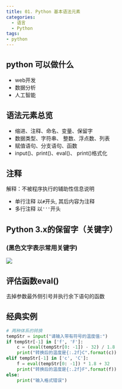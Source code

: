 ```yaml
---
title: 01. Python 基本语法元素
categories:
  - 语言
  - Python
tags:
- python
---
```


## python 可以做什么

* web开发
* 数据分析
* 人工智能

## 语法元素总览

* 缩进、注释、命名、变量、保留字
* 数据类型、字符串、 整数、浮点数、列表
* 赋值语句、分支语句、函数
* input()、print()、eval()、 print()格式化

## 注释

解释：不被程序执行的辅助性信息说明

* 单行注释 以`#`开头, 其后内容为注释
* 多行注释 以`'''`开头

## Python 3.x的保留字（关键字）

### (黑色文字表示常用关键字)

![](https://upload-images.jianshu.io/upload_images/1662509-17c2749cd451727a.png?imageMogr2/auto-orient/strip%7CimageView2/2/w/1240)

## 评估函数eval()

去掉参数最外侧引号并执行余下语句的函数

## 经典实例

```py
# 两种体系的转换
tempStr = input("请输入带有符号的温度值:")
if tempStr[-1] in ['f', 'F']:
    c = (eval(tempStr[0: -1]) - 32) / 1.8
    print("转换后的温度是{:.2f}C".format(c))
elif tempStr[-1] in ['c', 'C']:
    f = eval(tempStr[0: -1]) * 1.8 + 32
    print("转换后的温度是{:.2f}F".format(f))
else:
    print("输入格式错误")
```
